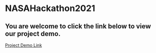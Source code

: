 # NASAHackathon2021

## You are welcome to click the link below to view our project demo.

[Project Demo Link](https://thebestyea.net/)
